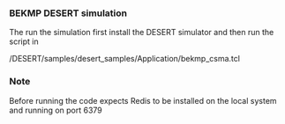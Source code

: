 ### BEKMP DESERT simulation
The run the simulation first install the DESERT simulator and then run the script in

/DESERT/samples/desert_samples/Application/bekmp_csma.tcl

### Note
Before running the code expects Redis to be installed on the local system and running on port 6379
